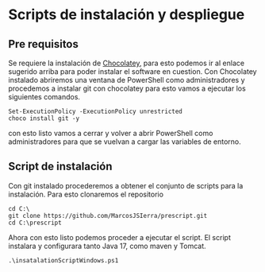 # Scripts de instalación y despliegue
## Pre requisitos
Se requiere la instalación de [Chocolatey](https://chocolatey.org/install), para esto podemos ir al enlace sugerido arriba para poder instalar el software en cuestion. Con Chocolatey instalado abriremos una ventana de PowerShell como administradores y procedemos a instalar git con chocolatey para esto vamos a ejecutar los siguientes comandos.
```shell
Set-ExecutionPolicy -ExecutionPolicy unrestricted
choco install git -y
```
con esto listo vamos a cerrar y volver a abrir PowerShell como administradores para que se vuelvan a cargar las variables de entorno. 

## Script de instalación

Con git instalado procederemos a obtener el conjunto de scripts para la instalación. Para esto clonaremos el repositorio

```shell
cd C:\
git clone https://github.com/MarcosJSIerra/prescript.git
cd C:\prescript
```

Ahora con esto listo podemos proceder a ejecutar el script. El script instalara y configurara tanto Java 17, como maven y Tomcat.

```shell
.\insatalationScriptWindows.ps1
```
